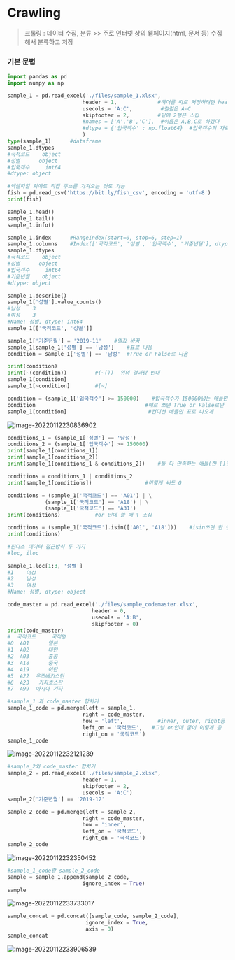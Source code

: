 # Crawling

> 크롤링 : 데이터 수집, 분류 >> 주로 인터넷 상의 웹페이지(html, 문서 등) 수집해서 분류하고 저장





### 기본 문법

```python
import pandas as pd
import numpy as np

sample_1 = pd.read_excel('./files/sample_1.xlsx',
                        header = 1,				#헤더를 따로 저장하려면 header = next(data)	
                        usecols = 'A:C',		 #컬럼은 A-C
                        skipfooter = 2,			#밑에 2행은 스킵
                        #names = ['A','B','C'],	 #이름은 A,B,C로 하겠다
                        #dtype = {'입국객수' : np.float64}	#입국객수의 자료형을 float형으로 바꾸겠다
                        )
type(sample_1) 		#dataframe
sample_1.dtypes
#국적코드    object
#성별      object
#입국객수     int64
#dtype: object

#엑셀파일 외에도 직접 주소를 가져오는 것도 가능
fish = pd.read_csv('https://bit.ly/fish_csv', encoding = 'utf-8')
print(fish)
```

```python
sample_1.head()
sample_1.tail()
sample_1.info()

sample_1.index		#RangeIndex(start=0, stop=6, step=1)
sample_1.columns	#Index(['국적코드', '성별', '입국객수', '기준년월'], dtype='object')
sample_1.dtypes		
#국적코드    object
#성별      object
#입국객수     int64
#기준년월    object
#dtype: object
```

```python
sample_1.describe()
sample_1['성별'].value_counts()
#남성    3
#여성    3
#Name: 성별, dtype: int64
sample_1[['국적코드', '성별']]
```

```python
sample_1['기준년월'] = '2019-11'	#열값 바꿈
sample_1[sample_1['성별'] == '남성']	#표로 나옴
condition = sample_1['성별'] == '남성'	#True or False로 나옴

print(condition)
print(~(condition))			#(~())  위의 결과랑 반대
sample_1[condition]
sample_1[~condition]		#[~]
```

```python
condition = (sample_1['입국객수'] >= 150000)	#입국객수가 150000넘는 애들만 condition
condition									#얘로 쓰면 True or False로만 나옴(표로 X)
sample_1[condition]							 #컨디션 애들만 표로 나오게
```

![image-20220112230836902](Crawling_1.assets/image-20220112230836902.png)

```python
conditions_1 = (sample_1['성별'] == '남성')
conditions_2 = (sample_1['입국객수'] >= 150000)
print(sample_1[conditions_1])
print(sample_1[conditions_2])
print(sample_1[conditions_1 & conditions_2])	#둘 다 만족하는 애들(한 []안에 두 개 &해야)

conditions = conditions_1 | conditions_2
print(sample_1[conditions])					#이렇게 써도 O
```

```python
conditions = (sample_1['국적코드'] == 'A01') | \
			(sample_1['국적코드'] == 'A18') | \
    		(sample_1['국적코드'] == 'A31')
print(conditions)			#or 인데 쓸 때 \ 조심

conditions = (sample_1['국적코드'].isin(['A01', 'A18']))	#isin쓰면 한 번에 가능(위에처럼 안써도)
print(conditions)
```

```python
#판다스 데이터 접근방식 두 가지
#loc, iloc

sample_1.loc[1:3, '성별']	
#1    여성
#2    남성
#3    여성
#Name: 성별, dtype: object
```

```python
code_master = pd.read_excel('./files/sample_codemaster.xlsx',
                           header = 0,
                           usecols = 'A:B',
                           skipfooter = 0)
print(code_master)
#  국적코드     국적명
#0  A01      일본
#1  A02      대만
#2  A03      홍콩
#3  A18      중국
#4  A19      이란
#5  A22  우즈베키스탄
#6  A23   카자흐스탄
#7  A99  아시아 기타
```

```python
#sample_1 과 code_master 합치기
sample_1_code = pd.merge(left = sample_1,
                        right = code_master,
                        how = 'left',			#inner, outer, right등 있음
                        left_on = '국적코드',	#그냥 on인데 굳이 이렇게 씀
                        right_on = '국적코드')
sample_1_code
```

![image-20220112232121239](Crawling_1.assets/image-20220112232121239.png)

```python
#sample_2와 code_master 합치기
sample_2 = pd.read_excel('./files/sample_2.xlsx',
                        header = 1,
                        skipfooter = 2,
                        usecols = 'A:C')
sample_2['기준년월'] == '2019-12'

sample_2_code = pd.merge(left = sample_2,
                        right = code_master,
                        how = 'inner',
                        left_on = '국적코드',
                        right_on = '국적코드')
sample_2_code
```

![image-20220112232350452](Crawling_1.assets/image-20220112232350452.png)

```python
#sample_1_code랑 sample_2_code
sample = sample_1.append(sample_2_code,
                        ignore_index = True)
sample
```

![image-20220112233733017](Crawling_1.assets/image-20220112233733017.png)

```python
sample_concat = pd.concat([sample_code, sample_2_code],
                         ignore_index = True,
                         axis = 0)
sample_concat
```

![image-20220112233906539](Crawling_1.assets/image-20220112233906539.png)